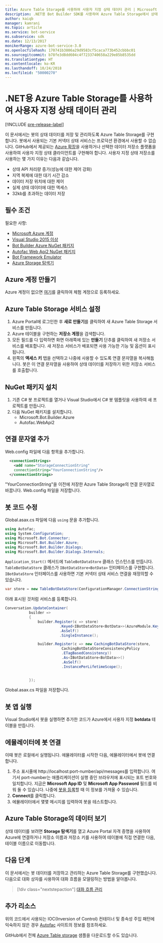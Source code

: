 ```yaml
---
title: Azure Table Storage를 사용하여 사용자 지정 상태 데이터 관리 | Microsoft Docs
description: .NET용 Bot Builder SDK를 사용하여 Azure Table Storage에서 상태 데이터를 저장 및 검색하는 방법을 알아봅니다.
author: kaiqb
manager: kamrani
ms.topic: article
ms.service: bot-service
ms.subservice: sdk
ms.date: 12/13/2017
monikerRange: azure-bot-service-3.0
ms.openlocfilehash: 170741b3806a29d9583cf5caca773b452cbbbc01
ms.sourcegitcommit: b78fe3d8dd604c4f7233740658a229e85b8535dd
ms.translationtype: HT
ms.contentlocale: ko-KR
ms.lasthandoff: 10/24/2018
ms.locfileid: "50000270"
---
```

# <a name="manage-custom-state-data-with-azure-table-storage-for-net"></a>.NET용 Azure Table Storage를 사용하여 사용자 지정 상태 데이터 관리

[!INCLUDE [pre-release-label](../includes/pre-release-label-v3.md)]

이 문서에서는 봇의 상태 데이터를 저장 및 관리하도록 Azure Table Storage를 구현합니다. 봇에서 사용되는 기본 커넥터 상태 서비스는 프로덕션 환경에서 사용할 수 없습니다. GitHub에서 제공되는 [Azure 확장](https://github.com/Microsoft/BotBuilder-Azure)을 사용하거나 선택한 데이터 저장소 플랫폼을 사용하여 사용자 지정 상태 클라이언트를 구현해야 합니다. 사용자 지정 상태 저장소를 사용하는 몇 가지 이유는 다음과 같습니다.
 - 상태 API 처리량 증가(성능에 대한 제어 강화)
 - 지역 복제에 대한 대기 시간 감소
 - 데이터 저장 위치에 대한 제어
 - 실제 상태 데이터에 대한 액세스
 - 32kb를 초과하는 데이터 저장

## <a name="prerequisites"></a>필수 조건
필요한 사항:
 - [Microsoft Azure 계정](https://azure.microsoft.com/en-us/free/)
 - [Visual Studio 2015 이상](https://www.visualstudio.com/)
 - [Bot Builder Azure NuGet 패키지](https://www.nuget.org/packages/Microsoft.Bot.Builder.Azure/)
 - [Autofac Web Api2 NuGet 패키지](https://www.nuget.org/packages/Autofac.WebApi2/)
 - [Bot Framework Emulator](https://emulator.botframework.com/)
 - [Azure Storage 탐색기](http://storageexplorer.com/)
 
## <a name="create-azure-account"></a>Azure 계정 만들기
Azure 계정이 없으면 [여기](https://azure.microsoft.com/en-us/free/)를 클릭하여 체험 계정으로 등록하세요.

## <a name="set-up-the-azure-table-storage-service"></a>Azure Table Storage 서비스 설정
1. Azure Portal에 로그인한 후 **새로 만들기**를 클릭하여 새 Azure Table Storage 서비스를 만듭니다. 
2. Azure 테이블을 구현하는 **저장소 계정**을 검색합니다. 
3. 모든 필드를 다 입력하면 화면 아래쪽에 있는 **만들기** 단추를 클릭하여 새 저장소 서비스를 배포합니다. 새 저장소 서비스가 배포되면 사용 가능한 기능 및 옵션이 표시됩니다.
4. 왼쪽의 **액세스 키** 탭을 선택하고 나중에 사용할 수 있도록 연결 문자열을 복사해둡니다. 봇은 이 연결 문자열을 사용하여 상태 데이터를 저장하기 위한 저장소 서비스를 호출합니다.

## <a name="install-nuget-packages"></a>NuGet 패키지 설치
1. 기존 C# 봇 프로젝트를 열거나 Visual Studio에서 C# 봇 템플릿을 사용하여 새 프로젝트를 만듭니다. 
2. 다음 NuGet 패키지를 설치합니다.
   - Microsoft.Bot.Builder.Azure
   - Autofac.WebApi2

## <a name="add-connection-string"></a>연결 문자열 추가 
Web.config 파일에 다음 항목을 추가합니다. 
```XML
  <connectionStrings>
    <add name="StorageConnectionString"
    connectionString="YourConnectionString"/>
  </connectionStrings>
```
"YourConnectionString"을 이전에 저장한 Azure Table Storage의 연결 문자열로 바꿉니다. Web.config 파일을 저장합니다.

## <a name="modify-your-bot-code"></a>봇 코드 수정
Global.asax.cs 파일에 다음 `using` 문을 추가합니다.
```cs
using Autofac;
using System.Configuration;
using Microsoft.Bot.Connector;
using Microsoft.Bot.Builder.Azure;
using Microsoft.Bot.Builder.Dialogs;
using Microsoft.Bot.Builder.Dialogs.Internals;
```
`Application_Start()` 메서드에 `TableBotDataStore` 클래스 인스턴스를 만듭니다. `TableBotDataStore` 클래스가 `IBotDataStore<BotData>` 인터페이스를 구현합니다. `IBotDataStore` 인터페이스를 사용하면 기본 커넥터 상태 서비스 연결을 재정의할 수 있습니다.
 ```cs
 var store = new TableBotDataStore(ConfigurationManager.ConnectionStrings["StorageConnectionString"].ConnectionString);
 ```
아래 표시된 것처럼 서비스를 등록합니다.
 ```cs
 Conversation.UpdateContainer(
            builder =>
            {
                builder.Register(c => store)
                          .Keyed<IBotDataStore<BotData>>(AzureModule.Key_DataStore)
                          .AsSelf()
                          .SingleInstance();

                builder.Register(c => new CachingBotDataStore(store,
                           CachingBotDataStoreConsistencyPolicy
                           .ETagBasedConsistency))
                           .As<IBotDataStore<BotData>>()
                           .AsSelf()
                           .InstancePerLifetimeScope();

                
            });
 ```
Global.asax.cs 파일을 저장합니다.

## <a name="run-your-bot-app"></a>봇 앱 실행
Visual Studio에서 봇을 실행하면 추가한 코드가 Azure에서 사용자 지정 **botdata** 테이블을 만듭니다.

## <a name="connect-your-bot-to-the-emulator"></a>에뮬레이터에 봇 연결
이때 봇은 로컬에서 실행됩니다. 에뮬레이터를 시작한 다음, 에뮬레이터에서 봇에 연결합니다.
1. 주소 표시줄에 http://localhost:port-number/api/messages를 입력합니다. 여기서 port-number는 애플리케이션이 실행 중인 브라우저에 표시되는 포트 번호와 일치합니다. 지금은 <strong>Microsoft App ID</strong> 및 <strong>Microsoft App Password</strong> 필드를 비워 둘 수 있습니다. 나중에 [봇을 등록](~/bot-service-quickstart-registration.md)할 때 이 정보를 가져올 수 있습니다.
2. **Connect**를 클릭합니다. 
3. 에뮬레이터에서 몇몇 메시지를 입력하여 봇을 테스트합니다. 

## <a name="view-data-in-azure-table-storage"></a>Azure Table Storage의 데이터 보기
상태 데이터를 보려면 **Storage 탐색기**를 열고 Azure Portal 자격 증명을 사용하여 Azure에 연결하거나 저장소 이름과 저장소 키를 사용하여 테이블에 직접 연결한 다음, 테이블 이름으로 이동합니다.  

## <a name="next-steps"></a>다음 단계
이 문서에서는 봇 데이터를 저장하고 관리하는 Azure Table Storage를 구현했습니다. 다음으로 대화 상자를 사용하여 대화 흐름을 모델링하는 방법을 알아봅니다.

> [!div class="nextstepaction"]
> [대화 흐름 관리](bot-builder-dotnet-manage-conversation-flow.md)


## <a name="additional-resources"></a>추가 리소스

위의 코드에서 사용되는 IOC(Inversion of Control) 컨테이너 및 종속성 주입 패턴에 익숙하지 않은 경우 [Autofac](http://autofac.readthedocs.io/en/latest/) 사이트의 정보를 참조하세요. 

GitHub에서 전체 [Azure Table storage](https://github.com/Microsoft/BotBuilder-Azure/tree/master/CSharp/Samples/AzureTable) 샘플을 다운로드할 수도 있습니다.
